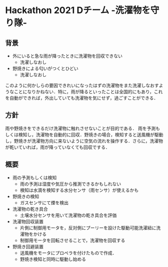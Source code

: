 # Hackathon 2021 Dチーム -洗濯物を守り隊-

## 背景
- 外にいると急な雨が降ったときに洗濯物を回収できない
    - 洗濯しなおし
- 野焼きによる匂いがつくとひどい
    - 洗濯しなおし

このように何かしらの要因できれいになったはずの洗濯物をまた洗濯しなおすようなことになりかねない．特に，雨が降るといったことは全国的にもあり，これを自動ができれば，外出していても洗濯物を気にせず，過ごすことができる．

## 方針
雨や野焼きをできるだけ洗濯物に触れさせないことが目的である．
雨を予測もしくは検知し，洗濯物を自動的に回収．野焼きの場合，検知すると送風機が駆動し，野焼きが洗濯物方向に来ないように空気の流れを操作する．さらに，洗濯物が乾いていれば，雨が降っていなくても回収でする．

## 概要
- 雨の予測もしくは検知
    - 雨の予測は湿度や気圧から推測できるかもしれない
    - 検知は水滴を検知する水分センサ（雨センサ）が使えるかも
- 野焼きの検知
    - ガスセンサにて煙を検出
- 洗濯物の乾き具合
    - 土壌水分センサを用いて洗濯物の乾き具合を評価
- 洗濯物回収装置
    - 片側に制御用モータを，反対側にプーリーを設けた駆動可能洗濯紐に洗濯物をかける
    - 制御用モータを回転させることで，洗濯物を回収する
- 野焼き回避装置
    - 送風機をモータにプロペラを付けたもので作成．
    - 野焼き検知と同時に駆動し始める
